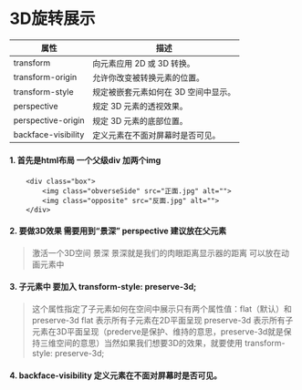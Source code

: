 # 3D旋转展示


属性 | 描述
---|---
transform | 向元素应用 2D 或 3D 转换。
transform-origin | 允许你改变被转换元素的位置。
transform-style | 规定被嵌套元素如何在 3D 空间中显示。
perspective | 规定 3D 元素的透视效果。
perspective-origin|规定 3D 元素的底部位置。
backface-visibility|定义元素在不面对屏幕时是否可见。


#### 1. 首先是html布局  一个父级div 加两个img

        <div class="box">
            <img class="obverseSide" src="正面.jpg" alt="">
            <img class="opposite" src="反面.jpg" alt="">
        </div>
    
#### 2. 要做3D效果 需要用到“景深” perspective 建议放在父元素

> 激活一个3D空间  景深 景深就是我们的肉眼距离显示器的距离 可以放在动画元素中



#### 3. 子元素中 要加入 transform-style: preserve-3d;

> 这个属性指定了子元素如何在空间中展示只有两个属性值：flat（默认）和preserve-3d flat 表示所有子元素在2D平面呈现 preserve-3d 表示所有子元素在3D平面呈现（prederve是保护、维持的意思，preserve-3d就是保持三维空间的意思）当然如果我们想要3D的效果，就要使用 transform-style: preserve-3d;

#### 4. backface-visibility 定义元素在不面对屏幕时是否可见。